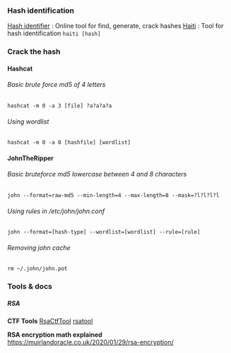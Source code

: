 ### Hash identification

[Hash identifier](https://hashes.com/en/tools/hash_identifier) : Online tool for find, generate, crack hashes
[Haiti](https://github.com/noraj/haiti) : Tool for hash identification
	`haiti [hash]`

### Crack the hash
#### Hashcat

###### Basic brute force md5 of 4 letters
`hashcat -m 0 -a 3 [file] ?a?a?a?a`
###### Using wordlist
`hashcat -m 0 -a 0 [hashfile] [wordlist]` 

#### JohnTheRipper

###### Basic bruteforce md5 lowercase between 4 and 8 characters
`john --format=raw-md5 --min-length=4 --max-length=8 --mask=?l?l?l?l`
###### Using rules in /etc/john/john.conf
`john --format=[hash-type] --wordlist=[wordlist] --rule=[rule]`
###### Removing john cache
`rm ~/.john/john.pot`
### Tools & docs

##### RSA
**CTF Tools**
[RsaCtfTool](https://github.com/RsaCtfTool/RsaCtfTool) 
[rsatool](https://github.com/ius/rsatool)

**RSA encryption math explained**
https://muirlandoracle.co.uk/2020/01/29/rsa-encryption/



